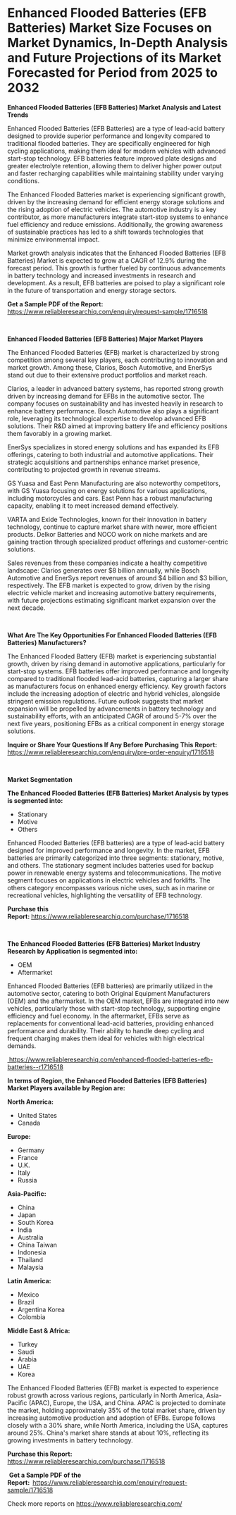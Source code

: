 <p><h1>Enhanced Flooded Batteries (EFB Batteries) Market Size Focuses on Market Dynamics, In-Depth Analysis and Future Projections of its Market Forecasted for Period from 2025 to 2032</h1></p><p><strong>Enhanced Flooded Batteries (EFB Batteries) Market Analysis and Latest Trends</strong></p>
<p><p>Enhanced Flooded Batteries (EFB Batteries) are a type of lead-acid battery designed to provide superior performance and longevity compared to traditional flooded batteries. They are specifically engineered for high cycling applications, making them ideal for modern vehicles with advanced start-stop technology. EFB batteries feature improved plate designs and greater electrolyte retention, allowing them to deliver higher power output and faster recharging capabilities while maintaining stability under varying conditions.</p><p>The Enhanced Flooded Batteries market is experiencing significant growth, driven by the increasing demand for efficient energy storage solutions and the rising adoption of electric vehicles. The automotive industry is a key contributor, as more manufacturers integrate start-stop systems to enhance fuel efficiency and reduce emissions. Additionally, the growing awareness of sustainable practices has led to a shift towards technologies that minimize environmental impact.</p><p>Market growth analysis indicates that the Enhanced Flooded Batteries (EFB Batteries) Market is expected to grow at a CAGR of 12.9% during the forecast period. This growth is further fueled by continuous advancements in battery technology and increased investments in research and development. As a result, EFB batteries are poised to play a significant role in the future of transportation and energy storage sectors.</p></p>
<p><strong>Get a Sample PDF of the Report:&nbsp;</strong> <a href="https://www.reliableresearchiq.com/enquiry/request-sample/1716518?utm_campaign=2212&utm_medium=2&utm_source=Github&utm_content=ia&utm_term=28032025&utm_id=enhanced-flooded-batteries-efb-batteries">https://www.reliableresearchiq.com/enquiry/request-sample/1716518</a></p>
<p>&nbsp;</p>
<p><strong>Enhanced Flooded Batteries (EFB Batteries) Major Market Players</strong></p>
<p><p>The Enhanced Flooded Batteries (EFB) market is characterized by strong competition among several key players, each contributing to innovation and market growth. Among these, Clarios, Bosch Automotive, and EnerSys stand out due to their extensive product portfolios and market reach.</p><p>Clarios, a leader in advanced battery systems, has reported strong growth driven by increasing demand for EFBs in the automotive sector. The company focuses on sustainability and has invested heavily in research to enhance battery performance. Bosch Automotive also plays a significant role, leveraging its technological expertise to develop advanced EFB solutions. Their R&D aimed at improving battery life and efficiency positions them favorably in a growing market.</p><p>EnerSys specializes in stored energy solutions and has expanded its EFB offerings, catering to both industrial and automotive applications. Their strategic acquisitions and partnerships enhance market presence, contributing to projected growth in revenue streams.</p><p>GS Yuasa and East Penn Manufacturing are also noteworthy competitors, with GS Yuasa focusing on energy solutions for various applications, including motorcycles and cars. East Penn has a robust manufacturing capacity, enabling it to meet increased demand effectively.</p><p>VARTA and Exide Technologies, known for their innovation in battery technology, continue to capture market share with newer, more efficient products. Delkor Batteries and NOCO work on niche markets and are gaining traction through specialized product offerings and customer-centric solutions.</p><p>Sales revenues from these companies indicate a healthy competitive landscape: Clarios generates over $8 billion annually, while Bosch Automotive and EnerSys report revenues of around $4 billion and $3 billion, respectively. The EFB market is expected to grow, driven by the rising electric vehicle market and increasing automotive battery requirements, with future projections estimating significant market expansion over the next decade.</p></p>
<p>&nbsp;</p>
<p><strong>What Are The Key Opportunities For Enhanced Flooded Batteries (EFB Batteries) Manufacturers?</strong></p>
<p><p>The Enhanced Flooded Battery (EFB) market is experiencing substantial growth, driven by rising demand in automotive applications, particularly for start-stop systems. EFB batteries offer improved performance and longevity compared to traditional flooded lead-acid batteries, capturing a larger share as manufacturers focus on enhanced energy efficiency. Key growth factors include the increasing adoption of electric and hybrid vehicles, alongside stringent emission regulations. Future outlook suggests that market expansion will be propelled by advancements in battery technology and sustainability efforts, with an anticipated CAGR of around 5-7% over the next five years, positioning EFBs as a critical component in energy storage solutions.</p></p>
<p><strong>Inquire or Share Your Questions If Any Before Purchasing This Report:</strong> <a href="https://www.reliableresearchiq.com/enquiry/pre-order-enquiry/1716518?utm_campaign=2212&utm_medium=2&utm_source=Github&utm_content=ia&utm_term=28032025&utm_id=enhanced-flooded-batteries-efb-batteries">https://www.reliableresearchiq.com/enquiry/pre-order-enquiry/1716518</a></p>
<p>&nbsp;</p>
<p><strong>Market Segmentation</strong></p>
<p><strong>The Enhanced Flooded Batteries (EFB Batteries) Market Analysis by types is segmented into:</strong></p>
<p><ul><li>Stationary</li><li>Motive</li><li>Others</li></ul></p>
<p><p>Enhanced Flooded Batteries (EFB batteries) are a type of lead-acid battery designed for improved performance and longevity. In the market, EFB batteries are primarily categorized into three segments: stationary, motive, and others. The stationary segment includes batteries used for backup power in renewable energy systems and telecommunications. The motive segment focuses on applications in electric vehicles and forklifts. The others category encompasses various niche uses, such as in marine or recreational vehicles, highlighting the versatility of EFB technology.</p></p>
<p><strong>Purchase this Report:&nbsp;</strong><a href="https://www.reliableresearchiq.com/purchase/1716518?utm_campaign=2212&utm_medium=2&utm_source=Github&utm_content=ia&utm_term=28032025&utm_id=enhanced-flooded-batteries-efb-batteries">https://www.reliableresearchiq.com/purchase/1716518</a></p>
<p>&nbsp;</p>
<p><strong>The Enhanced Flooded Batteries (EFB Batteries) Market Industry Research by Application is segmented into:</strong></p>
<p><ul><li>OEM</li><li>Aftermarket</li></ul></p>
<p><p>Enhanced Flooded Batteries (EFB batteries) are primarily utilized in the automotive sector, catering to both Original Equipment Manufacturers (OEM) and the aftermarket. In the OEM market, EFBs are integrated into new vehicles, particularly those with start-stop technology, supporting engine efficiency and fuel economy. In the aftermarket, EFBs serve as replacements for conventional lead-acid batteries, providing enhanced performance and durability. Their ability to handle deep cycling and frequent charging makes them ideal for vehicles with high electrical demands.</p></p>
<p><a href="https://www.reliableresearchiq.com/enhanced-flooded-batteries-efb-batteries--r1716518?utm_campaign=2212&utm_medium=2&utm_source=Github&utm_content=ia&utm_term=28032025&utm_id=enhanced-flooded-batteries-efb-batteries">&nbsp;https://www.reliableresearchiq.com/enhanced-flooded-batteries-efb-batteries--r1716518</a></p>
<p><strong>In terms of Region, the Enhanced Flooded Batteries (EFB Batteries) Market Players available by Region are:</strong></p>
<p>
    <p> <strong> North America: </strong>
        <ul>
            <li>United States</li>
            <li>Canada</li>
        </ul>
        </p> 
    <p> <strong> Europe: </strong>
        <ul>
            <li>Germany</li>
            <li>France</li>
            <li>U.K.</li>
            <li>Italy</li>
            <li>Russia</li>
        </ul>
        </p> 
    <p> <strong> Asia-Pacific: </strong>
        <ul>
            <li>China</li>
            <li>Japan</li>
            <li>South Korea</li>
            <li>India</li>
            <li>Australia</li>
            <li>China Taiwan</li>
            <li>Indonesia</li>
            <li>Thailand</li>
            <li>Malaysia</li>
        </ul>
        </p> 
    <p> <strong> Latin America: </strong>
        <ul>
            <li>Mexico</li>
            <li>Brazil</li>
            <li>Argentina Korea</li>
            <li>Colombia</li>
        </ul>
        </p> 
    <p> <strong> Middle East & Africa: </strong>
        <ul>
            <li>Turkey</li>
            <li>Saudi</li>
            <li>Arabia</li>
            <li>UAE</li>
            <li>Korea</li>
        </ul>
    </p>
    </p>
<p><p>The Enhanced Flooded Batteries (EFB) market is expected to experience robust growth across various regions, particularly in North America, Asia-Pacific (APAC), Europe, the USA, and China. APAC is projected to dominate the market, holding approximately 35% of the total market share, driven by increasing automotive production and adoption of EFBs. Europe follows closely with a 30% share, while North America, including the USA, captures around 25%. China's market share stands at about 10%, reflecting its growing investments in battery technology.</p></p>
<p><strong>Purchase this Report: </strong><a href="https://www.reliableresearchiq.com/purchase/1716518?utm_campaign=2212&utm_medium=2&utm_source=Github&utm_content=ia&utm_term=28032025&utm_id=enhanced-flooded-batteries-efb-batteries">https://www.reliableresearchiq.com/purchase/1716518</a></p>
<p>&nbsp;<strong>Get a Sample PDF of the Report:&nbsp;&nbsp;</strong><a href="https://www.reliableresearchiq.com/enquiry/request-sample/1716518?utm_campaign=2212&utm_medium=2&utm_source=Github&utm_content=ia&utm_term=28032025&utm_id=enhanced-flooded-batteries-efb-batteries">https://www.reliableresearchiq.com/enquiry/request-sample/1716518</a></p>
<p><strong></strong></p>
<p>Check more reports on <a href="https://www.reliableresearchiq.com/?utm_campaign=2212&utm_medium=2&utm_source=Github&utm_content=ia&utm_term=28032025&utm_id=enhanced-flooded-batteries-efb-batteries">https://www.reliableresearchiq.com/</a></p>
